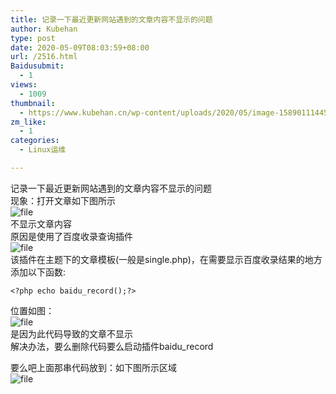 ```yaml
---
title: 记录一下最近更新网站遇到的文章内容不显示的问题
author: Kubehan
type: post
date: 2020-05-09T08:03:59+08:00
url: /2516.html
Baidusubmit:
  - 1
views:
  - 1009
thumbnail:
  - https://www.kubehan.cn/wp-content/uploads/2020/05/image-1589011144516.png
zm_like:
  - 1
categories:
  - Linux运维

---
```

记录一下最近更新网站遇到的文章内容不显示的问题  
现象：打开文章如下图所示  
<img decoding="async" src="https://www.kubehan.cn/wp-content/uploads/2020/05/image-1589011144516.png" alt="file" />  
不显示文章内容  
原因是使用了百度收录查询插件  
<img decoding="async" src="https://www.kubehan.cn/wp-content/uploads/2020/05/image-1589011211469.png" alt="file" />  
该插件在主题下的文章模板(一般是single.php)，在需要显示百度收录结果的地方添加以下函数:

<pre><code class="language-php">&lt;?php echo baidu_record();?&gt;</code></pre>

位置如图：  
<img decoding="async" src="https://www.kubehan.cn/wp-content/uploads/2020/05/image-1589011370830.png" alt="file" />  
是因为此代码导致的文章不显示  
解决办法，要么删除代码要么启动插件baidu_record

要么吧上面那串代码放到：如下图所示区域  
<img decoding="async" src="https://www.kubehan.cn/wp-content/uploads/2020/05/image-1589012298470.png" alt="file" />